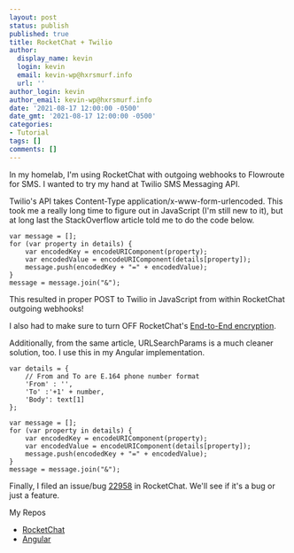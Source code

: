 ```yaml
---
layout: post
status: publish
published: true
title: RocketChat + Twilio
author:
  display_name: kevin
  login: kevin
  email: kevin-wp@hxrsmurf.info
  url: ''
author_login: kevin
author_email: kevin-wp@hxrsmurf.info
date: '2021-08-17 12:00:00 -0500'
date_gmt: '2021-08-17 12:00:00 -0500'
categories:
- Tutorial
tags: []
comments: []
---
```


In my homelab, I'm using RocketChat with outgoing webhooks to Flowroute for SMS. I wanted to try my hand at Twilio SMS Messaging API.

Twilio's API takes Content-Type  application/x-www-form-urlencoded. This took me a really long time to figure out in JavaScript (I'm still new to it), but at long last the StackOverflow article told me to do the code below.

```
var message = [];
for (var property in details) {
	var encodedKey = encodeURIComponent(property);
	var encodedValue = encodeURIComponent(details[property]);
	message.push(encodedKey + "=" + encodedValue);
}
message = message.join("&");
```

This resulted in proper POST to Twilio in JavaScript from within RocketChat outgoing webhooks!

I also had to make sure to turn OFF RocketChat's [End-to-End encryption](https://docs.rocket.chat/guides/user-guides/security-bundle/end-to-end-encryption).

Additionally, from the same article, URLSearchParams is a much cleaner solution, too. I use this in my Angular implementation.

```
var details = {
	// From and To are E.164 phone number format
	'From' : '',
	'To' :'+1' + number,
	'Body': text[1]
};

var message = [];
for (var property in details) {
	var encodedKey = encodeURIComponent(property);
	var encodedValue = encodeURIComponent(details[property]);
	message.push(encodedKey + "=" + encodedValue);
}
message = message.join("&");
```

Finally, I filed an issue/bug [22958](https://github.com/RocketChat/Rocket.Chat/issues/22958) in RocketChat. We'll see if it's a bug or just a feature.

My Repos

- [RocketChat](https://github.com/hxrsmurf/rocketchat)
- [Angular](https://github.com/hxrsmurf/angular-basic-twilio)
